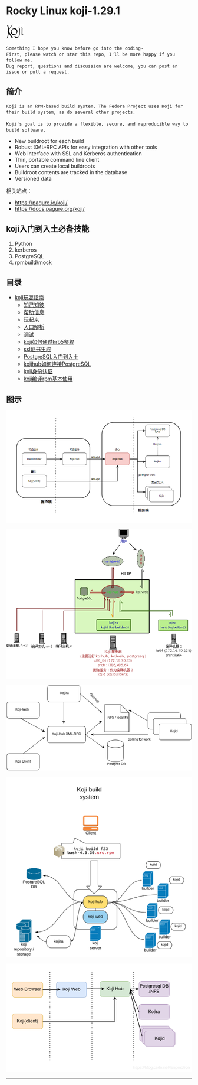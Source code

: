 # Rocky Linux koji-1.29.1


![20220806_231000_79](image/20220806_231000_79.png)

```
Something I hope you know before go into the coding~
First, please watch or star this repo, I'll be more happy if you follow me.
Bug report, questions and discussion are welcome, you can post an issue or pull a request.
```

## 简介

```
Koji is an RPM-based build system. The Fedora Project uses Koji for their build system, as do several other projects.

Koji's goal is to provide a flexible, secure, and reproducible way to build software.
```

* New buildroot for each build
* Robust XML-RPC APIs for easy integration with other tools
* Web interface with SSL and Kerberos authentication
* Thin, portable command line client
* Users can create local buildroots
* Buildroot contents are tracked in the database
* Versioned data

相关站点：

* <https://pagure.io/koji/>
* <https://docs.pagure.org/koji/>


## koji入门到入土必备技能

1. Python
2. kerberos
3. PostgreSQL
4. rpmbuild/mock



## 目录

* [koji玩耍指南](docs/koji玩耍指南.md)
    * [知己知彼](docs/koji玩耍指南/知己知彼.md)
    * [帮助信息](docs/koji玩耍指南/帮助信息.md)
    * [玩起来](docs/koji玩耍指南/玩起来.md)
    * [入口解析](docs/koji玩耍指南/入口解析.md)
    * [调试](docs/koji玩耍指南/调试.md)
    * [koji如何通过krb5鉴权](docs/koji玩耍指南/koji如何通过krb5鉴权.md)
    * [ssl证书生成](docs/koji玩耍指南/ssl证书生成.md)
    * [PostgreSQL入门到入土](docs/koji玩耍指南/PostgreSQL入门到入土.md)
    * [kojihub如何连接PostgreSQL](docs/koji玩耍指南/kojihub如何连接PostgreSQL.md)
    * [koji身份认证](docs/koji玩耍指南/koji身份认证.md)
    * [koji编译rpm基本使用](docs/koji玩耍指南/koji编译rpm基本使用.md)


## 图示

![20221005_110039_51](image/20221005_110039_51.png) 


![20220811_141522_56](image/20220811_141522_56.png)

![20220811_141624_54](image/20220811_141624_54.png)

![20220811_141636_16](image/20220811_141636_16.png)

![20220811_141746_36](image/20220811_141746_36.png)





























---
